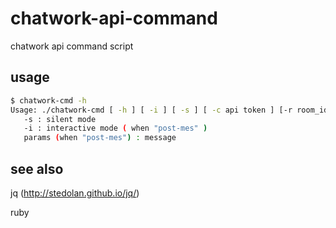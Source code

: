 chatwork-api-command
====================

chatwork api command script

usage
-----------
```bash
$ chatwork-cmd -h
Usage: ./chatwork-cmd [ -h ] [ -i ] [ -s ] [ -c api token ] [-r room_id] {get-rooms|get-room|get-me|get-my-status|post-mes} params...
   -s : silent mode
   -i : interactive mode ( when "post-mes" )
   params (when "post-mes") : message
```

see also
-----------

jq (http://stedolan.github.io/jq/)

ruby

